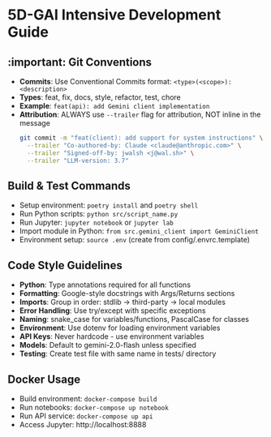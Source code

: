 # 5D-GAI Intensive Development Guide

## :important: Git Conventions
- **Commits**: Use Conventional Commits format: `<type>(<scope>): <description>`
- **Types**: feat, fix, docs, style, refactor, test, chore
- **Example**: `feat(api): add Gemini client implementation`
- **Attribution**: ALWAYS use `--trailer` flag for attribution, NOT inline in the message
  ```bash
  git commit -m "feat(client): add support for system instructions" \
    --trailer "Co-authored-by: Claude <claude@anthropic.com>" \
    --trailer "Signed-off-by: jwalsh <j@wal.sh>" \
    --trailer "LLM-version: 3.7"
  ```

## Build & Test Commands
- Setup environment: `poetry install` and `poetry shell`
- Run Python scripts: `python src/script_name.py`
- Run Jupyter: `jupyter notebook` or `jupyter lab`
- Import module in Python: `from src.gemini_client import GeminiClient`
- Environment setup: `source .env` (create from config/.envrc.template)

## Code Style Guidelines
- **Python**: Type annotations required for all functions
- **Formatting**: Google-style docstrings with Args/Returns sections
- **Imports**: Group in order: stdlib → third-party → local modules
- **Error Handling**: Use try/except with specific exceptions
- **Naming**: snake_case for variables/functions, PascalCase for classes
- **Environment**: Use dotenv for loading environment variables
- **API Keys**: Never hardcode - use environment variables
- **Models**: Default to gemini-2.0-flash unless specified
- **Testing**: Create test file with same name in tests/ directory

## Docker Usage
- Build environment: `docker-compose build`
- Run notebooks: `docker-compose up notebook`
- Run API service: `docker-compose up api`
- Access Jupyter: http://localhost:8888